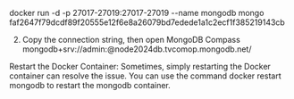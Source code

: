  docker run -d -p 27017-27019:27017-27019 --name mongodb mongo
faf2647f79dcdf89f20555e12f6e8a26079bd7edede1a1c2ecf1f385219143cb

2. Copy the connection string, then open MongoDB Compass
mongodb+srv://admin:<password>@node2024db.tvcomop.mongodb.net/


Restart the Docker Container: Sometimes, simply restarting the Docker container can resolve the issue. You can use the command docker restart mongodb to restart the mongodb container.